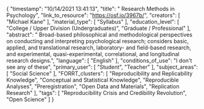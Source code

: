 {
    "timestamp": "10/14/2021 13:41:13",
    "title": " Research Methods in Psychology",
    "link_to_resource": "https://osf.io/3967b/",
    "creators": [
        "Michael Kane"
    ],
    "material_type": [
        "Syllabus"
    ],
    "education_level": [
        "College / Upper Division (Undergraduates)",
        "Graduate / Professional"
    ],
    "abstract": " Broad-based philosophical and methodological perspectives on conducting and interpreting psychological research; considers basic, applied, and translational research, laboratory- and field-based research, and experimental, quasi-experimental, correlational, and longitudinal research designs.",
    "language": [
        "English"
    ],
    "conditions_of_use": "I don't see any of these",
    "primary_user": [
        "Student",
        "Teacher"
    ],
    "subject_areas": [
        "Social Science"
    ],
    "FORRT_clusters": [
        "Reproducibility and Replicability Knowledge",
        "Conceptual and Statistical Knowledge",
        "Reproducible Analyses",
        "Preregistration",
        "Open Data and Materials",
        "Replication Research"
    ],
    "tags": [
        "Reproducibility Crisis and Credibility Revolution",
        "Open Science"
    ]
}